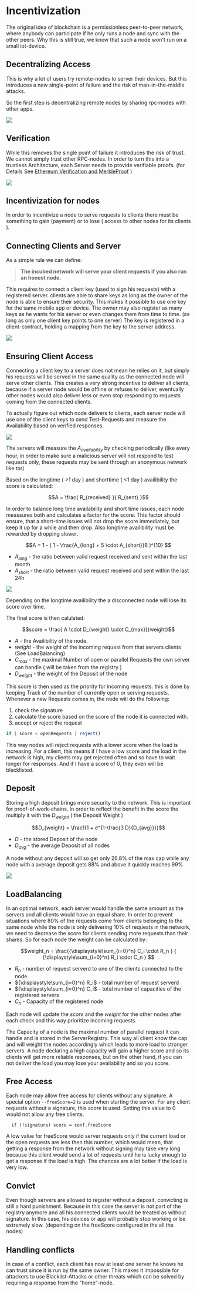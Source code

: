 # Incentivization

The original idea of blockchain is a permissionless peer-to-peer network, where anybody can participate if he only runs a node and sync with the other peers. Why this is still true, we know that such a node won't run on a small iot-device.

## Decentralizing Access

This is why a lot of users try remote-nodes to server their devices. But this introduces a new single-point of failure and the risk of man-in-the-middle attacks. 

So the first step is decentralizing remote nodes by sharing rpc-nodes with other apps. 

![](./incubed2.svg)

## Verification

While this removes the single point of failure it introduces the risk of trust. We cannot simply trust other RPC-nodes. In order to turn this into a trustless Architecture, each Server needs to provide verifiable proofs. (for Details See [Ethereum Verification and MerkleProof](./Ethereum-Verification-and-MerkleProof) )

![](./proof.svg)

## Incentivization for nodes

In order to incentivize a node to serve requests to clients there must be something to gain (payment) or to lose ( access to other nodes for its clients ).

## Connecting Clients and Server

As a simple rule we can define: 

> **The incubed network will serve your client requests if you also run an honest node.**

This requires to connect a client key (used to sign his requests) with a registered server.
clients are able to share keys as long as the owner of the node is able to ensure their security. This makes it possible to use one key for the same mobile app or device.
The owner may also register as many keys as he wants for his server or even changes them from time to time. (as long as only one client key points to one server)
The key is registered in a client-contract, holding a mapping from the key to the server address.

![](./registry.svg)


## Ensuring Client Access

Connecting a client key to a server does not mean he relies on it, but simply his requests will be served in the same quality as the connected node will serve other clients. 
This creates a very strong incentive to deliver all clients, because if a server node would be offline or refuses to deliver, eventually other nodes would also deliver less or even stop responding to requests coming from the connected clients.

To actually figure out which node delivers to clients, each server node will use one of the client keys to send Test-Requests and measure the Availability based on verified responses.


![](./verifyingNodes.svg)


The servers will measure the $`A_{availability}`$ by checking periodically (like every hour, in order to make sure a malicious server will not respond to test requests only, these requests may be sent through an anonymous network like tor)

Based on the longtime ( >1 day ) and shorttime ( <1 day ) availibility the score is calculated:

```math
A = \frac{ R_{received} }{ R_{sent} }
```

In order to balance long time availability and short time issues, each node meassures both and calculates a factor for the score. This factor should ensure, that a short-time issues will not drop the score immediately,  but keep it up for a while and then drop. Also longtime availibility must be rewarded by dropping slower.

```math
A =  1 - ( 1 - \frac{A_{long} + 5 \cdot A_{short}}6 )^{10} 
```

- $`A_{long}`$ - the ratio between valid request received and sent within the last month
- $`A_{short}`$ - the ratio between valid request received and sent within the last 24h

![](./graphAvailable.png)

Depending on the longtime availibility the a disconnected node will lose its score over time.


The final score is then calulated:

```math
score =  \frac{ A \cdot D_{weight} \cdot C_{max}}{weight}
```

- $`A`$ - the Availibility of the node.
- $`weight`$ - the weight of the incoming request from that servers clients (See LoadBalancing)
- $`C_{max}`$ - the maximal Number of open or parallel Requests the own server can handle ( will be taken from the registry )
- $`D_{weight}`$ - the weight of the Deposit of the node

This score is then used as the priority for incoming requests. this is done by keeping Track of the number of currently open or serving requests. Whenever a new Requests comes in, the node will do the following:

1. check the signature 
2. calculate the score based on the score of the node it is connected with.
3. accept or reject the request

```js
if ( score < openRequests ) reject()
```

This way nodes will reject requests with a lower score when the load is increasing. For a client, this means if I have a low score and the load in the network is high, my clients may get rejected often and so have to wait longer for responses. And if I have a score of 0, they even will be blacklisted.

## Deposit

Storing a high deposit brings more security to the network. This is important for proof-of-work-chains.
In order to reflect the benefit in the score the multiply it with the $`D_{weight}`$ ( the Deposit Weight )

```math
D_{weight} = \frac1{1 + e^{1-\frac{3 D}{D_{avg}}}}
```

- $`D`$ - the stored Deposit of the node
- $`D_{avg}`$ - the average Deposit of all nodes

A node without any deposit will so get only 26.8% of the max cap while any node with a average deposit gets 88% and above it quickly reaches 99%

![](./depositWeight.png)


## LoadBalancing

In an optimal network, each server would handle the same amount as the servers and all clients would have an equal share. In order to prevent situations where 80% of the requests come from clients belonging to the same node while the node is only delivering 10% of requests in the network, we need to decrease the score for clients sending more requests than their shares.
So for each node the weight can be calculated by:

```math
weight_n =  \frac{{\displaystyle\sum_{i=0}^n} C_i \cdot R_n } { {\displaystyle\sum_{i=0}^n} R_i \cdot C_n  } 
```
- $`R_n`$ - number of request serverd to one of the clients connected to the node
- $`{\displaystyle\sum_{i=0}^n} R_i`$ - total number of request serverd 
- $`{\displaystyle\sum_{i=0}^n} C_i`$ - total number of capacities of the registered servers
- $`C_n`$ - Capacity of the registered node 

Each node will update the $`score`$ and the $`weight`$ for the other nodes after each check and this way prioritize incoming requests.

The Capacity of a node is the maximal number of parallel request it can handle and is stored in the ServerRegistry. This way all client know the cap and will weight the nodes accordingly which leads to more load to stronger servers. A node declaring a high capacity will gain a higher score and so its clients will get more reliable responses, but on the other hand, if you can not deliver the load you may lose your availability and so you score.

## Free Access

Each node may allow free access for clients without any signature. A special option `--freeScore=2` is used when starting the server. For any client requests without a signature, this $`score`$ is used. Setting this value to 0 would not allow any free clients.

```
  if (!signature) score = conf.freeScore
```

A low value for freeScore would server requests only if the current load or the open requests are less then this number, which would mean, that getting a response from the network without signing may take very long because this client would send a lot of requests until he is lucky enough to get a response if the load is high. The chances are a lot better if the load is very low.

## Convict

Even though servers are allowed to register without a deposit, convicting is still a hard punishment. Because in this case the server is not part of the registry anymore and all his connected clients would be treated as without signature. In this case, his devices or app will probably stop working or be extremely slow. (depending on the freeScore configured in the all the nodes)

## Handling conflicts

In case of a conflict, each client has now at least one server he knows he can trust since it is run by the same owner. This makes it impossible for attackers to use Blacklist-Attacks or other threats which can be solved by requiring a response from the "home"-node.

